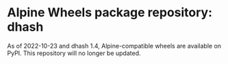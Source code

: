# Alpine Wheels package repository: dhash

As of 2022-10-23 and dhash 1.4, Alpine-compatible wheels are available on PyPI. This repository will no longer be updated.
